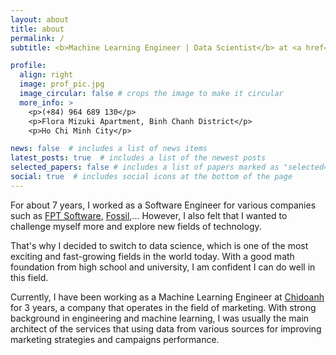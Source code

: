 ```yaml
---
layout: about
title: about
permalink: /
subtitle: <b>Machine Learning Engineer | Data Scientist</b> at <a href='https://www.chidoanh.com/'>Chídoanh</a>

profile:
  align: right
  image: prof_pic.jpg
  image_circular: false # crops the image to make it circular
  more_info: >
    <p>(+84) 964 689 130</p>
    <p>Flora Mizuki Apartment, Binh Chanh District</p>
    <p>Ho Chi Minh City</p>

news: false  # includes a list of news items
latest_posts: true  # includes a list of the newest posts
selected_papers: false # includes a list of papers marked as "selected={true}"
social: true  # includes social icons at the bottom of the page
---
```


For about 7 years, I worked as a Software Engineer for various companies such as [FPT Software](https://fptsoftware.com/), [Fossil](https://fossil.com.vn/),... However, I also felt that I wanted to challenge myself more and explore new fields of technology.

That's why I decided to switch to data science, which is one of the most exciting and fast-growing fields in the world today. With a good math foundation from high school and university, I am confident I can do well in this field.

Currently, I have been working as a Machine Learning Engineer at [Chidoanh](https://www.chidoanh.com) for 3 years, a company that operates in the field of marketing. With strong background in engineering and machine learning, I was usually the main architect of the services that using data from various sources for improving marketing strategies and campaigns performance.